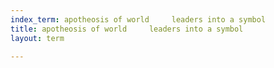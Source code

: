 ```yaml
---
index_term: apotheosis of world     leaders into a symbol
title: apotheosis of world     leaders into a symbol
layout: term

---
```

